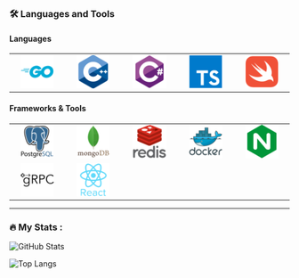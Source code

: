 ### :hammer_and_wrench: Languages and Tools

#### Languages
<table>
  <tr>
    <td width="100" align="center"><img src="https://github.com/devicons/devicon/blob/master/icons/go/go-original-wordmark.svg" alt="Go" height="60"/>
    <td width="100" align="center"><img src="https://github.com/devicons/devicon/blob/master/icons/cplusplus/cplusplus-original.svg" alt="C++" height="60"/>
    <td width="100" align="center"><img src="https://github.com/devicons/devicon/blob/master/icons/csharp/csharp-original.svg" alt="C#" height="60"/>
    <td width="100" align="center"><img src="https://github.com/devicons/devicon/blob/master/icons/typescript/typescript-original.svg" alt="TS" height="60"/>
    <td width="100" align="center"><img src="https://github.com/devicons/devicon/blob/master/icons/swift/swift-original.svg" alt="Swift" height="60"/>
  </tr>
</table>

#### Frameworks & Tools
<table>
  <tr>
    <td width="100" align="center"><img src="https://github.com/devicons/devicon/blob/master/icons/postgresql/postgresql-original-wordmark.svg" alt="Postgres" height="60"/>
    <td width="100" align="center"><img src="https://github.com/devicons/devicon/blob/master/icons/mongodb/mongodb-original-wordmark.svg" alt="MongoDB" height="60"/>
    <td width="100" align="center"><img src="https://github.com/devicons/devicon/blob/master/icons/redis/redis-original-wordmark.svg" alt="Redis" height="60"/>
    <td width="100" align="center"><img src="https://github.com/devicons/devicon/blob/master/icons/docker/docker-original-wordmark.svg" alt="Docker" height="60"/>
    <td width="100" align="center"><img src="https://raw.githubusercontent.com/devicons/devicon/master/icons/nginx/nginx-original.svg" alt="Nginx" height="60"/>
  </tr>
  <tr>
    <td width="100" align="center"><img src="https://raw.githubusercontent.com/devicons/devicon/master/icons/grpc/grpc-plain.svg" alt="gRPC" height="60"/>
    <td width="100" align="center"><img src="https://github.com/devicons/devicon/blob/master/icons/react/react-original-wordmark.svg" alt="React" height="60"/>
  </tr>
</table>

---
### :fire: My Stats :

![GitHub Stats](https://github-readme-stats-sv3tluv.vercel.app/api?username=SV3TLuV&show_icons=true&theme=midnight-purple)

![Top Langs](https://github-readme-stats-sv3tluv.vercel.app/api/top-langs/?username=SV3TLuV&layout=compact&theme=midnight-purple)
